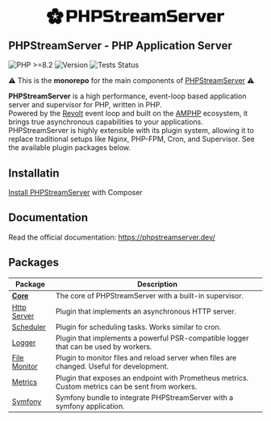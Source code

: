 <p align="center">
  <picture>
    <source media="(prefers-color-scheme: dark)" srcset="https://raw.githubusercontent.com/phpstreamserver/.github/refs/heads/main/assets/phpss_core_light.svg">
    <img alt="PHPStreamServer logo" align="center" width="70%" src="https://raw.githubusercontent.com/phpstreamserver/.github/refs/heads/main/assets/phpss_core_dark.svg">
  </picture>
</p>

## PHPStreamServer - PHP Application Server
![PHP >=8.2](https://img.shields.io/badge/PHP->=8.2-777bb3.svg)
![Version](https://img.shields.io/github/v/tag/phpstreamserver/phpstreamserver?label=Version&filter=v*.*.*&sort=semver&color=374151)
![Tests Status](https://img.shields.io/github/actions/workflow/status/phpstreamserver/phpstreamserver/tests.yaml?label=Tests&branch=main)

⚠️ This is the **monorepo** for the main components of [PHPStreamServer](https://phpstreamserver.dev/) ⚠️

**PHPStreamServer** is a high performance, event-loop based application server and supervisor for PHP, written in PHP.  
Powered by the [Revolt](https://revolt.run/) event loop and built on the [AMPHP](https://amphp.org/) ecosystem, it brings true asynchronous capabilities to your applications.
PHPStreamServer is highly extensible with its plugin system, allowing it to replace traditional setups like Nginx, PHP-FPM, Cron, and Supervisor. See the available plugin packages below.

## Installatin
[Install PHPStreamServer](https://phpstreamserver.dev/docs/general/installation) with Composer

## Documentation
Read the official documentation: https://phpstreamserver.dev/

## Packages
| Package                                                         | Description                                                                                       |
|-----------------------------------------------------------------|---------------------------------------------------------------------------------------------------|
| [**Core**](https://github.com/phpstreamserver/core)             | The core of PHPStreamServer with a built-in supervisor.                                           |
| [Http Server](https://github.com/phpstreamserver/http-server)   | Plugin that implements an asynchronous HTTP server.                                               |
| [Scheduler](https://github.com/phpstreamserver/scheduler)       | Plugin for scheduling tasks. Works similar to cron.                                               |
| [Logger](https://github.com/phpstreamserver/logger)             | Plugin that implements a powerful PSR-compatible logger that can be used by workers.              |
| [File Monitor](https://github.com/phpstreamserver/file-monitor) | Plugin to monitor files and reload server when files are changed. Useful for development.         |
| [Metrics](https://github.com/phpstreamserver/metrics)           | Plugin that exposes an endpoint with Prometheus metrics. Custom metrics can be sent from workers. |
| [Symfony](https://github.com/phpstreamserver/symfony)           | Symfony bundle to integrate PHPStreamServer with a symfony application.                           |
